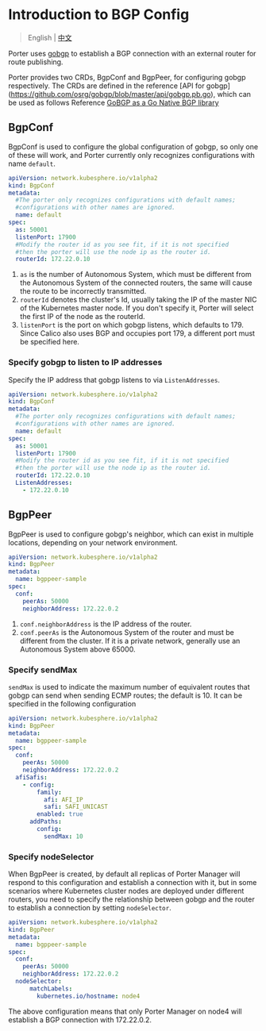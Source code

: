 # Introduction to BGP Config

> English | [中文](zh/bgp_config.md)

Porter uses [gobgp](https://github.com/osrg/gobgp) to establish a BGP connection with an external router for route publishing.

Porter provides two CRDs, BgpConf and BgpPeer, for configuring gobgp respectively. The CRDs are defined in the reference [API for gobgp] (https://github.com/osrg/gobgp/blob/master/api/gobgp.pb.go), which can be used as follows Reference [GoBGP as a Go Native BGP library](https://github.com/osrg/gobgp/blob/master/docs/sources/lib.md)

## BgpConf

BgpConf is used to configure the global configuration of gobgp, so only one of these will work, and Porter currently only recognizes configurations with name `default`.

```yaml
apiVersion: network.kubesphere.io/v1alpha2
kind: BgpConf
metadata:
  #The porter only recognizes configurations with default names;
  #configurations with other names are ignored.
  name: default
spec:
  as: 50001
  listenPort: 17900
  #Modify the router id as you see fit, if it is not specified
  #then the porter will use the node ip as the router id.
  routerId: 172.22.0.10
```

1. `as` is the number of Autonomous System, which must be different from the Autonomous System of the connected routers, the same will cause the route to be incorrectly transmitted.
2. `routerId` denotes the cluster's Id, usually taking the IP of the master NIC of the Kubernetes master node. If you don't specify it, Porter will select the first IP of the node as the routerId.
3. `listenPort` is the port on which gobgp listens, which defaults to 179. Since Calico also uses BGP and occupies port 179, a different port must be specified here.

### Specify gobgp to listen to IP addresses

Specify the IP address that gobgp listens to via `ListenAddresses`.

```yaml
apiVersion: network.kubesphere.io/v1alpha2
kind: BgpConf
metadata:
  #The porter only recognizes configurations with default names;
  #configurations with other names are ignored.
  name: default
spec:
  as: 50001
  listenPort: 17900
  #Modify the router id as you see fit, if it is not specified
  #then the porter will use the node ip as the router id.
  routerId: 172.22.0.10
  ListenAddresses:
    - 172.22.0.10
```

## BgpPeer

BgpPeer is used to configure gobgp's neighbor, which can exist in multiple locations, depending on your network environment.

```yaml
apiVersion: network.kubesphere.io/v1alpha2
kind: BgpPeer
metadata:
  name: bgppeer-sample
spec:
  conf:
    peerAs: 50000
    neighborAddress: 172.22.0.2
```

1. `conf.neighborAddress` is the IP address of the router.
2. `conf.peerAs` is the Autonomous System of the router and must be different from the cluster. If it is a private network, generally use an Autonomous System above 65000.

### Specify sendMax

`sendMax` is used to indicate the maximum number of equivalent routes that gobgp can send when sending ECMP routes; the default is 10. It can be specified in the following configuration

```yaml
apiVersion: network.kubesphere.io/v1alpha2
kind: BgpPeer
metadata:
  name: bgppeer-sample
spec:
  conf:
    peerAs: 50000
    neighborAddress: 172.22.0.2
  afiSafis:
    - config:
        family:
          afi: AFI_IP
          safi: SAFI_UNICAST
        enabled: true
      addPaths:
        config:
          sendMax: 10
```

### Specify nodeSelector

When BgpPeer is created, by default all replicas of Porter Manager will respond to this configuration and establish a connection with it, but in some scenarios where Kubernetes cluster nodes are deployed under different routers, you need to specify the relationship between gobgp and the router to establish a connection by setting `nodeSelector`.

```yaml
apiVersion: network.kubesphere.io/v1alpha2
kind: BgpPeer
metadata:
  name: bgppeer-sample
spec:
  conf:
    peerAs: 50000
    neighborAddress: 172.22.0.2
  nodeSelector:
      matchLabels:
        kubernetes.io/hostname: node4
```

The above configuration means that only Porter Manager on node4 will establish a BGP connection with 172.22.0.2.